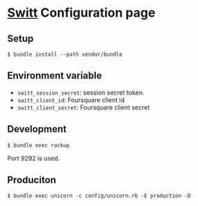 # [Switt](https://github.com/STAR-ZERO/switt) Configuration page

## Setup

```
$ bundle install --path vendor/bundle
```

## Environment variable

* `switt_session_secret`: session secret token.
* `switt_client_id`: Foursquare client id
* `switt_client_secret`: Foursquare client secret

## Development

```
$ bundle exec rackup
```

Port 9292 is used.

## Produciton

```
$ bundle exec unicorn -c config/unicorn.rb -E production -D
```
